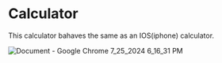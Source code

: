 # Calculator
This calculator bahaves the same as an IOS(iphone) calculator.

![Document - Google Chrome 7_25_2024 6_16_31 PM](https://github.com/user-attachments/assets/b7b3a11f-b5cb-44b9-a90f-34a07680a3d5)

